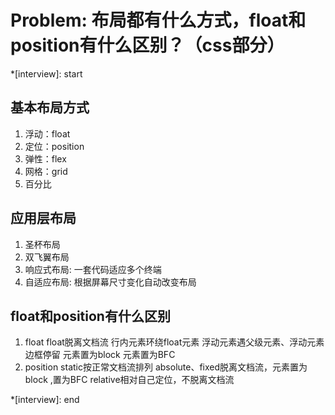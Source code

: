 # Problem: 布局都有什么方式，float和position有什么区别？（css部分）

*[interview]: start
## 基本布局方式
1. 浮动：float
2. 定位：position
3. 弹性：flex
4. 网格：grid
5. 百分比

## 应用层布局
1. 圣杯布局
2. 双飞翼布局
3. 响应式布局: 一套代码适应多个终端
4. 自适应布局: 根据屏幕尺寸变化自动改变布局

## float和position有什么区别
1. float
    float脱离文档流
    行内元素环绕float元素
    浮动元素遇父级元素、浮动元素边框停留
    元素置为block
    元素置为BFC
2. position
    static按正常文档流排列
    absolute、fixed脱离文档流，元素置为block ,置为BFC
    relative相对自己定位，不脱离文档流
    
*[interview]: end
